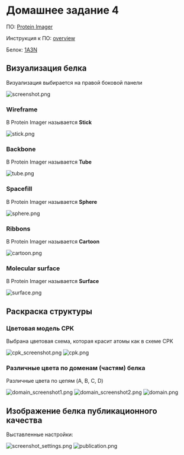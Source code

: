# Домашнее задание 4

ПО: [Protein Imager](http://3dproteinimaging.com/protein-imager/)

Инструкция к ПО: [overview](https://3dproteinimaging.com/info/interface/overview.pdf?v=2.12)

Белок: [1A3N](https://www.rcsb.org/structure/1A3N)

## Визуализация белка
Визуализация выбирается на правой боковой панели

![screenshot.png](images/screenshot.png)

### Wireframe
В Protein Imager называется **Stick**

![stick.png](images/stick.png)

### Backbone
В Protein Imager называется **Tube**

![tube.png](images/tube.png)

### Spacefill
В Protein Imager называется **Sphere**

![sphere.png](images/sphere.png)

### Ribbons
В Protein Imager называется **Cartoon**

![cartoon.png](images/cartoon.png)

### Molecular surface
В Protein Imager называется **Surface**

![surface.png](images/surface.png)

## Раскраска структуры
### Цветовая модель CPK
Выбрана цветовая схема, которая красит атомы как в схеме CPK

![cpk_screenshot.png](images/cpk_screenshot.png)
![cpk.png](images/cpk.png)

### Различные цвета по доменам (частям) белка
Различные цвета по цепям (A, B, C, D)

![domain_screenshot1.png](images/domain_screenshot1.png)
![domain_screenshot2.png](images/domain_screenshot2.png)
![domain.png](images/domain.png)

## Изображение белка публикационного качества
Выставленные настройки:

![screenshot_settings.png](images/screenshot_settings.png)
![publication.png](images/publication.png)
